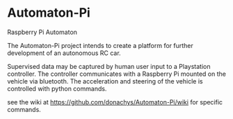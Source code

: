 Automaton-Pi
============

Raspberry Pi Automaton

The Automaton-Pi project intends to create a platform for further development of an autonomous RC car. 

Supervised data may be captured by human user input to a Playstation controller. The controller communicates with a Raspberry Pi mounted on the vehicle via bluetooth. The acceleration and steering of the vehicle is controlled with python commands.

see the wiki at https://github.com/donachys/Automaton-Pi/wiki for specific commands.


